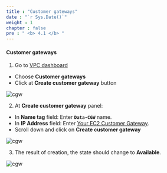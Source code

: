 ```yaml
---
title : "Customer gateways"
date : "`r Sys.Date()`"
weight : 1
chapter : false
pre : " <b> 4.1 </b> "
---
```


#### Customer gateways

1. Go to [VPC dashboard](https://console.aws.amazon.com/vpcconsole/)
  + Choose **Customer gateways**
  + Click at **Create customer gateway** button

![cgw](/aws-fcj/ws1/images/4.sitetositevpn/cgw-01.png)

2. At **Create customer gateway** panel:
  + In **Name tag** field: Enter **`Data-CGW`** name.
  + In **IP Address** field: Enter [Your EC2 Customer Gateway](/3-DataServer/3.6-createec2#public-customer-gateway-ip).
  + Scroll down and click on **Create customer gateway**


 
![cgw](/aws-fcj/ws1/images/4.sitetositevpn/cgw-02.png)

3. The result of creation, the state should change to **Available**.
 
![cgw](/aws-fcj/ws1/images/4.sitetositevpn/cgw-03.png)